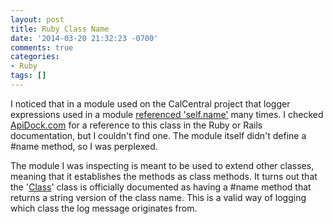 ```yaml
---
layout: post
title: Ruby Class Name
date: '2014-03-20 21:32:23 -0700'
comments: true
categories:
- Ruby
tags: []
---
```


I noticed that in a module used on the CalCentral project that logger
expressions used in a module [referenced 'self.name'] many times. I checked
[ApiDock.com] for a reference to this class in the Ruby or Rails documentation,
but I couldn't find one. The module itself didn't define a #name method, so I
was perplexed.
<!--more-->

The module I was inspecting is meant to be used to extend other classes, meaning
that it establishes the methods as class methods. It turns out that the
'[Class]' class is officially documented as having a #name method that returns
a string version of the class name. This is a valid way of logging which class
the log message originates from.

[referenced 'self.name']: https://github.com/ets-berkeley-edu/calcentral/blob/cf1af27e53367c24e7769a8655d7014286f08ed0/lib/cache/cacheable.rb#L33
[ApiDock.com]: http://apidock.com/ruby
[Class]: http://www.ruby-doc.org/core-2.1.1/Module.html#method-i-name

